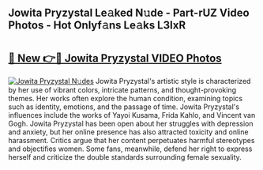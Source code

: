 ## Jowita Pryzystal Le𝚊ked N𝚞de - Part-rUZ Video Photos - Hot Onlyf𝚊ns Le𝚊ks L3IxR

# <h2><a href="http://ab93899.deff.icu/?id=Jowita+Pryzystal">🔗 New 👉🔴 Jowita Pryzystal VIDEO Photos</a></h2>

[![Jowita Pryzystal N𝚞des](https://i.imgur.com/rIISA9y.gif)](http://ab93899.deff.icu/?id=Jowita+Pryzystal)
Jowita Pryzystal's artistic style is characterized by her use of vibrant colors, intricate patterns, and thought-provoking themes. Her works often explore the human condition, examining topics such as identity, emotions, and the passage of time. Jowita Pryzystal's influences include the works of Yayoi Kusama, Frida Kahlo, and Vincent van Gogh. Jowita Pryzystal has been open about her struggles with depression and anxiety, but her online presence has also attracted toxicity and online harassment. Critics argue that her content perpetuates harmful stereotypes and objectifies women. Some fans, meanwhile, defend her right to express herself and criticize the double standards surrounding female sexuality.
